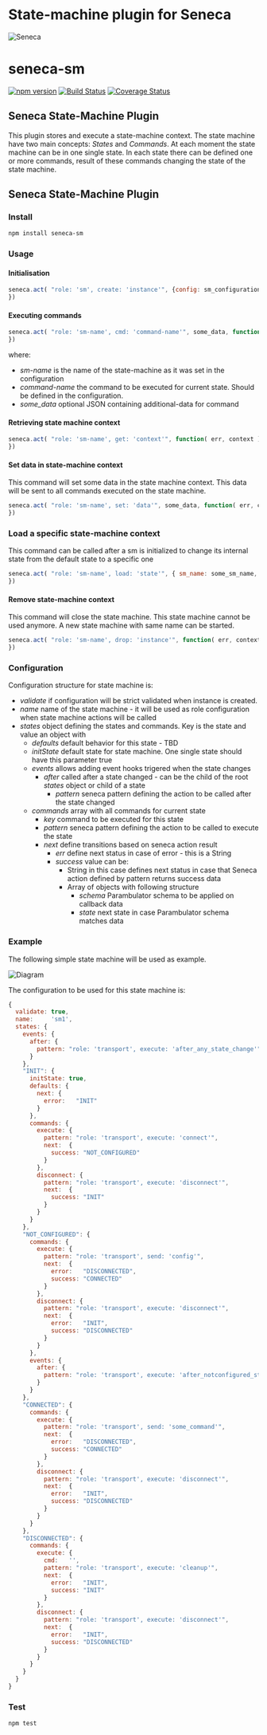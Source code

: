 State-machine plugin for Seneca
================================

![Seneca](http://senecajs.org/files/assets/seneca-logo.png)

# seneca-sm
[![npm version][npm-badge]][npm-url] 
[![Build Status][travis-badge]][travis-url]
[![Coverage Status][coverage-badge]][coverage-url]


## Seneca State-Machine Plugin

This plugin stores and execute a state-machine context. The state machine have two main concepts: _States_ and _Commands_.
At each moment the state machine can be in one single state.
In each state there can be defined one or more commands, result of these commands changing the state of the state machine.

## Seneca State-Machine Plugin

### Install

```sh
npm install seneca-sm
```

### Usage

#### Initialisation

```js
seneca.act( "role: 'sm', create: 'instance'", {config: sm_configuration}, function( err, context ) {
})
```

#### Executing commands

```js
seneca.act( "role: 'sm-name', cmd: 'command-name'", some_data, function( err, data ) {
})
```

where:
 * _sm-name_ is the name of the state-machine as it was set in the configuration
 * _command-name_ the command to be executed for current state. Should be defined in the configuration.
 * _some_data_ optional JSON containing additional-data for command


#### Retrieving state machine context

```js
seneca.act( "role: 'sm-name', get: 'context'", function( err, context ) {
})
```

#### Set data in state-machine context

This command will set some data in the state machine context. This data will be sent to all commands executed on the state machine.

```js
seneca.act( "role: 'sm-name', set: 'data'", some_data, function( err, context ) {
})
```

### Load a specific state-machine context

This command can be called after a sm is initialized to change its internal state from the default state to a specific one

```js
seneca.act( "role: 'sm-name', load: 'state'", { sm_name: some_sm_name, state: state_to_load}, function( err, context ) {
})
```

#### Remove state-machine context

This command will close the state machine. This state machine cannot be used anymore. A new state machine with same name can be started.

```js
seneca.act( "role: 'sm-name', drop: 'instance'", function( err, context ) {
})
```

### Configuration

Configuration structure for state machine is:

 * _validate_ if configuration will be strict validated when instance is created.
 * _name_ name of the state machine - it will be used as role configuration when state machine actions will be called
 * _states_ object defining the states and commands. Key is the state and value an object with
   * _defaults_ default behavior for this state - TBD
   * _initState_ default state for state machine. One single state should have this parameter true
   * _events_ allows adding event hooks trigered when the state changes
     * _after_ called after a state changed - can be the child of the root _states_ object or child of a state 
       * _pattern_ seneca pattern defining the action to be called after the state changed 
   * _commands_ array with all commands for current state
     * _key_ command to be executed for this state
     * _pattern_ seneca pattern defining the action to be called to execute the state
     * _next_ define transitions based on seneca action result
       * _err_ define next status in case of error - this is a String
        * _success_ value can be:
          * String in this case defines next status in case that Seneca action defined by pattern returns success data
          * Array of objects with following structure
            * _schema_ Parambulator schema to be applied on callback data
            * _state_ next state in case Parambulator schema matches data


### Example

The following simple state machine will be used as example.

![Diagram](http://www.alexandrumircea.ro/share/seneca-sm/diagram.png)

The configuration to be used for this state machine is:


```javascript
{
  validate: true,
  name:     'sm1',
  states: {
    events: {
      after: {
        pattern: "role: 'transport', execute: 'after_any_state_change'"
      }
    },
    "INIT": {
      initState: true,
      defaults: {
        next: {
          error:   "INIT"
        }
      },
      commands: {
        execute: {
          pattern: "role: 'transport', execute: 'connect'",
          next:  {
            success: "NOT_CONFIGURED"
          }
        },
        disconnect: {
          pattern: "role: 'transport', execute: 'disconnect'",
          next:  {
            success: "INIT"
          }
        }
      }
    },
    "NOT_CONFIGURED": {
      commands: {
        execute: {
          pattern: "role: 'transport', send: 'config'",
          next:  {
            error:   "DISCONNECTED",
            success: "CONNECTED"
          }
        },
        disconnect: {
          pattern: "role: 'transport', execute: 'disconnect'",
          next:  {
            error:   "INIT",
            success: "DISCONNECTED"
          }
        }
      },
      events: {
        after: {
          pattern: "role: 'transport', execute: 'after_notconfigured_state_change'"
        }
      }
    },
    "CONNECTED": {
      commands: {
        execute: {
          pattern: "role: 'transport', send: 'some_command'",
          next:  {
            error:   "DISCONNECTED",
            success: "CONNECTED"
          }
        },
        disconnect: {
          pattern: "role: 'transport', execute: 'disconnect'",
          next:  {
            error:   "INIT",
            success: "DISCONNECTED"
          }
        }
      }
    },
    "DISCONNECTED": {
      commands: {
        execute: {
          cmd:   '',
          pattern: "role: 'transport', execute: 'cleanup'",
          next:  {
            error:   "INIT",
            success: "INIT"
          }
        },
        disconnect: {
          pattern: "role: 'transport', execute: 'disconnect'",
          next:  {
            error:   "INIT",
            success: "DISCONNECTED"
          }
        }
      }
    }
  }
}
```

### Test

```sh
npm test
```

[travis-badge]: https://api.travis-ci.org/mirceaalexandru/seneca-sm.svg
[travis-url]: https://travis-ci.org/mirceaalexandru/seneca-sm
[npm-badge]: https://badge.fury.io/js/seneca-sm.svg
[npm-url]: https://badge.fury.io/js/seneca-sm
[coverage-badge]: https://coveralls.io/repos/mirceaalexandru/seneca-sm/badge.svg?branch=master&service=github
[coverage-url]: https://coveralls.io/github/mirceaalexandru/seneca-sm?branch=master

